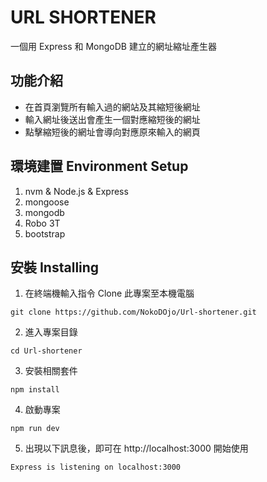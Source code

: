 # URL SHORTENER
一個用 Express 和 MongoDB 建立的網址縮址產生器

## 功能介紹
- 在首頁瀏覽所有輸入過的網站及其縮短後網址
- 輸入網址後送出會產生一個對應縮短後的網址
- 點擊縮短後的網址會導向對應原來輸入的網頁



## 環境建置 Environment Setup

1. nvm & Node.js & Express
2. mongoose
3. mongodb
4. Robo 3T
5. bootstrap

## 安裝 Installing

1. 在終端機輸入指令 Clone 此專案至本機電腦
```
git clone https://github.com/NokoDOjo/Url-shortener.git
```
2. 進入專案目錄
```
cd Url-shortener
```
3. 安裝相關套件
```
npm install
```
4. 啟動專案
```
npm run dev
```
5. 出現以下訊息後，即可在 http://localhost:3000 開始使用
```
Express is listening on localhost:3000
```
